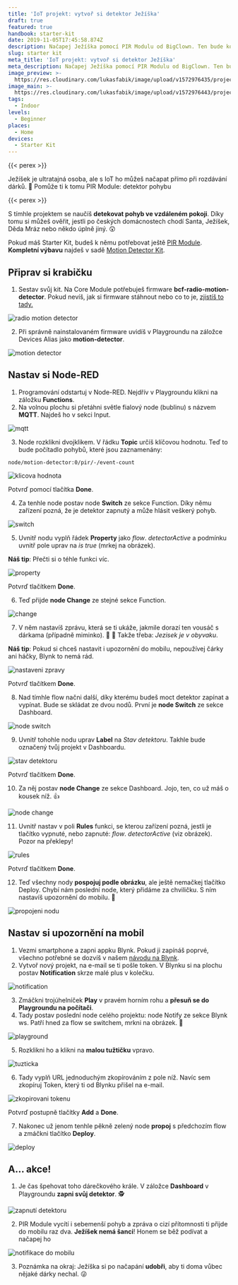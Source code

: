```yaml
---
title: 'IoT projekt: vytvoř si detektor Ježíška'
draft: true
featured: true
handbook: starter-kit
date: 2019-11-05T17:45:58.874Z
description: Načapej Ježíška pomocí PIR Modulu od BigClown. Ten bude koukat!
slug: starter kit
meta_title: 'IoT projekt: vytvoř si detektor Ježíška'
meta_description: Načapej Ježíška pomocí PIR Modulu od BigClown. Ten bude koukat!
image_preview: >-
  https://res.cloudinary.com/lukasfabik/image/upload/v1572976435/projects/detektor-jeziska/image15.png
image_main: >-
  https://res.cloudinary.com/lukasfabik/image/upload/v1572976443/projects/detektor-jeziska/image21.png
tags:
  - Indoor
levels:
  - Beginner
places:
  - Home
devices:
  - Starter Kit
---
```

{{< perex >}}

Ježíšek je ultratajná osoba, ale s IoT ho můžeš načapat přímo při rozdávání dárků. 🎄 Pomůže ti k tomu PIR Module: detektor pohybu

{{< perex >}}

S tímhle projektem se naučíš **detekovat pohyb ve vzdáleném pokoji**. Díky tomu si můžeš ověřit, jestli po českých domácnostech chodí Santa, Ježíšek, Děda Mráz nebo někdo úplně jiný. 😲

Pokud máš Starter Kit, budeš k němu potřebovat ještě [PIR Module](https://obchod.bigclown.cz/pir-module/). **Kompletní výbavu** najdeš v sadě [Motion Detector Kit](https://obchod.bigclown.cz/pir-module/).

## Připrav si krabičku

1. Sestav svůj kit. Na Core Module potřebuješ firmware **bcf-radio-motion-detector**. Pokud nevíš, jak si firmware stáhnout nebo co to je, [zjistíš to tady.](https://www.bigclown.com/cs/academy/jak-nahrat-firmware/) 

![radio motion detector](https://res.cloudinary.com/lukasfabik/image/upload/v1572976427/projects/detektor-jeziska/image12.png)

2. Při správně nainstalovaném firmware uvidíš v Playgroundu na záložce Devices Alias jako **motion-detector**.

![motion detector](https://res.cloudinary.com/lukasfabik/image/upload/v1572976419/projects/detektor-jeziska/image10.png)

## Nastav si Node-RED

1. Programování odstartuj v Node-RED. Nejdřív v Playgroundu klikni na záložku **Functions**.
2. Na volnou plochu si přetáhni světle fialový node (bublinu) s názvem **MQTT**. Najdeš ho v sekci Input.

![mqtt](https://res.cloudinary.com/lukasfabik/image/upload/v1572976412/projects/detektor-jeziska/image6.png)

3. Node rozklikni dvojklikem. V řádku **Topic** určíš klíčovou hodnotu. Teď to bude počítadlo pohybů, které jsou zaznamenány: 


```
node/motion-detector:0/pir/-/event-count
```

![klicova hodnota](https://res.cloudinary.com/lukasfabik/image/upload/v1572976432/projects/detektor-jeziska/image17.png)

Potvrď pomocí tlačítka **Done**.

4. Za tenhle node postav node **Switch** ze sekce Function. Díky němu zařízení pozná, že je detektor zapnutý a může hlásit veškerý pohyb.

![switch](https://res.cloudinary.com/lukasfabik/image/upload/v1572976423/projects/detektor-jeziska/image9.png)

5. Uvnitř nodu vyplň řádek **Property** jako _flow_. _detectorActive_ a podmínku uvnitř pole uprav na _is true_ (mrkej na obrázek).

**Náš tip**: Přečti si o téhle funkci víc. 

![property](https://res.cloudinary.com/lukasfabik/image/upload/v1572976425/projects/detektor-jeziska/image11.png)

Potvrď tlačítkem **Done**. 

6. Teď přijde **node Change** ze stejné sekce Function.

![change](https://res.cloudinary.com/lukasfabik/image/upload/v1572976442/projects/detektor-jeziska/image19.png)

7. V něm nastavíš zprávu, která se ti ukáže, jakmile dorazí ten vousáč s dárkama (případně miminko). 🎅 👼 Takže třeba: _Jezisek je v obyvaku_.

**Náš tip**: Pokud si chceš nastavit i upozornění do mobilu, nepoužívej čárky ani háčky, Blynk to nemá rád. 

![nastaveni zpravy](https://res.cloudinary.com/lukasfabik/image/upload/v1572976434/projects/detektor-jeziska/image14.png)

Potvrď tlačítkem **Done**.

8. Nad tímhle flow načni další, díky kterému budeš moct detektor zapínat a vypínat. Bude se skládat ze dvou nodů. První je **node Switch** ze sekce Dashboard. 

![node switch](https://res.cloudinary.com/lukasfabik/image/upload/v1572976410/projects/detektor-jeziska/image2.png)

9. Uvnitř tohohle nodu uprav **Label** na _Stav detektoru_. Takhle bude označený tvůj projekt v Dashboardu.

![stav detektoru](https://res.cloudinary.com/lukasfabik/image/upload/v1572976416/projects/detektor-jeziska/image3.png)

Potvrď tlačítkem **Done**. 

10. Za něj postav **node Change** ze sekce Dashboard. Jojo, ten, co už máš o kousek níž. 👍

![node change](https://res.cloudinary.com/lukasfabik/image/upload/v1572976415/projects/detektor-jeziska/image1.png)

11. Uvnitř nastav v poli **Rules** funkci, se kterou zařízení pozná, jestli je tlačítko vypnuté, nebo zapnuté: _flow_. _detectorActive_ (viz obrázek). Pozor na překlepy!

![rules](https://res.cloudinary.com/lukasfabik/image/upload/v1572976434/projects/detektor-jeziska/image14.png)

Potvrď tlačítkem **Done**. 

12. Teď všechny nody **pospojuj podle obrázku**, ale ještě nemačkej tlačítko Deploy. Chybí nám poslední node, který přidáme za chviličku. S ním nastavíš upozornění do mobilu. 🤳

![propojeni nodu](https://res.cloudinary.com/lukasfabik/image/upload/v1572976430/projects/detektor-jeziska/image13.png)

## Nastav si upozornění na mobil

1. Vezmi smartphone a zapni appku Blynk. Pokud ji zapínáš poprvé, všechno potřebné se dozvíš v našem [návodu na Blynk](https://www.bigclown.com/cs/academy/jak-pripojit-blynk/).
2. Vytvoř nový projekt, na e-mail se ti pošle token. V Blynku si na plochu postav **Notification** skrze malé plus v kolečku.

![notification](https://res.cloudinary.com/lukasfabik/image/upload/v1572976412/projects/detektor-jeziska/image7.png)

3. Zmáčkni trojúhelníček **Play** v pravém horním rohu a **přesuň se do Playgroundu na počítači**.
4. Tady postav poslední node celého projektu: node Notify ze sekce Blynk ws. Patří hned za flow se switchem, mrkni na obrázek. 👀

![playground](https://res.cloudinary.com/lukasfabik/image/upload/v1572976443/projects/detektor-jeziska/image21.png)

5. Rozklikni ho a klikni na **malou tužtičku** vpravo.

![tuzticka](https://res.cloudinary.com/lukasfabik/image/upload/v1572976442/projects/detektor-jeziska/image20.png)

6. Tady vyplň URL jednoduchým zkopírováním z pole níž. Navíc sem zkopíruj Token, který ti od Blynku přišel na e-mail. 

![zkopirovani tokenu](https://res.cloudinary.com/lukasfabik/image/upload/v1572976430/projects/detektor-jeziska/image8.png)

Potvrď postupně tlačítky **Add** a **Done**.

7. Nakonec už jenom tenhle pěkně zelený node **propoj** s předchozím flow a zmáčkni tlačítko **Deploy**. 

![deploy](https://res.cloudinary.com/lukasfabik/image/upload/v1572976425/projects/detektor-jeziska/image4.png)

## A... akce!

1. Je čas špehovat toho dárečkového krále. V záložce **Dashboard** v Playgroundu **zapni svůj detektor**. 🕵️

![zapnutí detektoru](https://res.cloudinary.com/lukasfabik/image/upload/v1572976428/projects/detektor-jeziska/image16.png)

2. PIR Module vycítí i sebemenší pohyb a zpráva o cizí přítomnosti ti přijde do mobilu raz dva. **Ježíšek nemá šanci**! Honem se běž podívat a načapej ho

![notifikace do mobilu](https://res.cloudinary.com/lukasfabik/image/upload/v1572976411/projects/detektor-jeziska/image5.png)

3. Poznámka na okraj: Ježíška si po načapání **udobři**, aby ti doma vůbec nějaké dárky nechal. 😜
